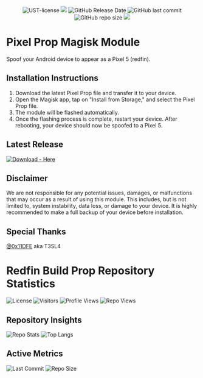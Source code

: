 <div align="center">
  
<img alt="UST-license" src="https://img.shields.io/badge/Open_source-MIT-red.svg?logo=git&logoColor=green"/>
<img src="https://img.shields.io/github/last-commit/Elcapitanoe/Redfin-Build-Prop.svg?logo=Sublime+Text&logoColor=green&label=Active"/>
<img alt="GitHub Release Date" src="https://img.shields.io/github/release-date/Elcapitanoe/Redfin-Build-Prop">
<img alt="GitHub last commit" src="https://img.shields.io/github/last-commit/Elcapitanoe/Redfin-Build-Prop">
<img alt="GitHub repo size" src="https://img.shields.io/github/repo-size/Elcapitanoe/Redfin-Build-Prop">
<img src="https://hits.seeyoufarm.com/api/count/incr/badge.svg?url=https%3A%2F%2Fgithub.com%2FElcapitanoe%2FRedfin-Build-Prop&count_bg=%2379C83D&title_bg=%23555555&icon=&icon_color=%23E7E7E7&title=Views&edge_flat=false"/>

</div>

# Pixel Prop Magisk Module  
Spoof your Android device to appear as a Pixel 5 (redfin).

## Installation Instructions  
1. Download the latest Pixel Prop file and transfer it to your device.  
2. Open the Magisk app, tap on "Install from Storage," and select the Pixel Prop file.  
3. The module will be flashed automatically.  
4. Once the flashing process is complete, restart your device. After rebooting, your device should now be spoofed to a Pixel 5.

## Latest Release
[![Download - Here](https://img.shields.io/static/v1?label=Download&message=Here&color=blue&style=for-the-badge)](https://github.com/Elcapitanoe/Redfin-Build-Prop/releases)

## Disclaimer
We are not responsible for any potential issues, damages, or malfunctions that may occur as a result of using this module. This includes, but is not limited to, system instability, data loss, or damage to your device. It is highly recommended to make a full backup of your device before installation.

## Special Thanks  
<a href="https://github.com/0x11DFE">@0x11DFE</a> aka T3SL4

# Redfin Build Prop Repository Statistics
  ![License](https://img.shields.io/badge/License-Apache-blue.svg)
  ![Visitors](https://visitor-badge.laobi.icu/badge?page_id=Elcapitanoe.Redfin-Build-Prop)
  ![Profile Views](https://komarev.com/ghpvc/?username=Elcapitanoe&color=blue)
  ![Repo Views](https://badges.pufler.dev/visits/Elcapitanoe/Redfin-Build-Prop)

  ## Repository Insights
  ![Repo Stats](https://github-readme-stats.vercel.app/api?username=Elcapitanoe&show_icons=true&theme=tokyonight)
  ![Top Langs](https://github-readme-stats.vercel.app/api/top-langs/?username=Elcapitanoe&layout=compact)

  ## Active Metrics
  ![Last Commit](https://img.shields.io/github/last-commit/Elcapitanoe/Redfin-Build-Prop)
  ![Repo Size](https://img.shields.io/github/repo-size/Elcapitanoe/Redfin-Build-Prop)
